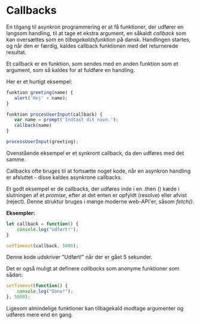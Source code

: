 # Callbacks

En tilgang til asynkron programmering er at få funktioner, der udfører en langsom handling, til at tage et ekstra argument, en såkaldt *callback* som kan oversættes som en *tilbagekaldsfunktion* på dansk. Handlingen startes, og når den er færdig, kaldes callback funktionen med det returnerede resultat.

Et callback er en funktion, som sendes med en anden funktion som et argument, som så kaldes for at fuldføre en handling.

Her er et hurtigt eksempel:

```javascript
funktion greeting(name) {
   alert('Hej' + name);
}

funktion procesUserInput(callback) {
   var name = prompt('Indtast dit navn.');
   callback(name)
}

processUserInput(greeting);
```
Ovenstående eksempel er et synkront callback, da den udføres med det samme.

Callbacks ofte bruges til at fortsætte noget kode, når en asynkron handling er afsluttet - disse kaldes asynkrone callbacks. 

Et godt eksempel er de callbacks, der udføres inde i en .then () kæde i slutningen af et *promise*, efter at det enten er opfyldt (resolve) eller afvist (reject). Denne struktur bruges i mange moderne web-API'er, såsom *fetch()*.

**Eksempler:**

```js
let callback = function() {
    console.log("Udført!");
}

setTimeout(callback, 5000);
```
Denne kode udskriver "Udført!" når der er gået 5 sekunder.

Det er også muligt at definere *callbacks* som anonyme funktioner som sådan:

```js
setTimeout(function() {
    console.log("Done!");
}, 5000);
```
Ligesom almindelige funktioner kan tilbagekald modtage argumenter og udføres mere end én gang.